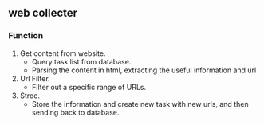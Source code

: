 ## web collecter
### Function
1. Get content from website.
   - Query task list from database.
   - Parsing the content in html, extracting the useful information and url 
2. Url Filter.
   - Filter out a specific range of URLs. 
3. Stroe.
   - Store the information and create new task with new urls, and then sending back to database.